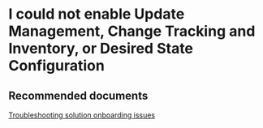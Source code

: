 
<properties
    pageTitle="I could not enable Update Management, Change Tracking and Inventory, or Desired State Configuration"
    description="Onboarding an automation account to a solution"
    service="microsoft.automation"
    resource="automationaccounts"
    authors="khughes"
    displayOrder=""
    selfHelpType="generic"
    supportTopicIds=""
    resourceTags=""
    productPesIds=""
    cloudEnvironments="public, Fairfax"
/>

# I could not enable Update Management, Change Tracking and Inventory, or Desired State Configuration

## **Recommended documents**
[Troubleshooting solution onboarding issues](https://aka.ms/troubleshootsolutiononboarding)